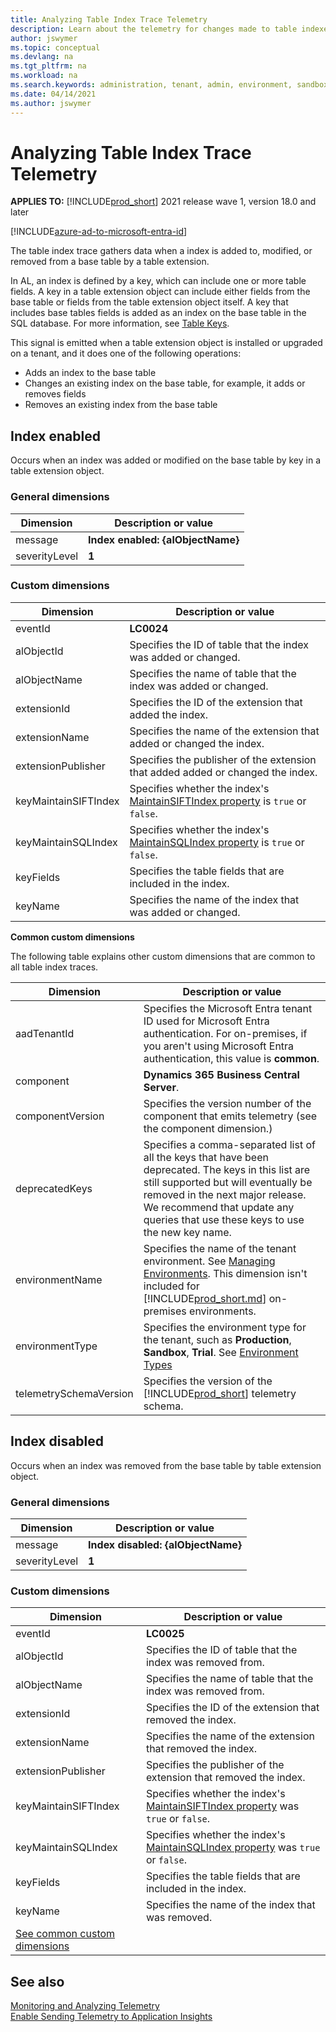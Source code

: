 ```yaml
---
title: Analyzing Table Index Trace Telemetry
description: Learn about the telemetry for changes made to table indexes  
author: jswymer
ms.topic: conceptual
ms.devlang: na
ms.tgt_pltfrm: na
ms.workload: na
ms.search.keywords: administration, tenant, admin, environment, sandbox, telemetry, table keys, indexes, keys, indexes
ms.date: 04/14/2021
ms.author: jswymer
---
```


# Analyzing Table Index Trace Telemetry

**APPLIES TO:** [!INCLUDE[prod_short](../includes/prod_short.md)] 2021 release wave 1, version 18.0 and later

[!INCLUDE[azure-ad-to-microsoft-entra-id](~/../shared-content/shared/azure-ad-to-microsoft-entra-id.md)]

The table index trace gathers data when a index is added to, modified, or removed from a base table by a table extension.  

In AL, an index is defined by a key, which can include one or more table fields. A key in a table extension object can include either fields from the base table or fields from the table extension object itself. A key that includes base tables fields is added as an index on the base table in the SQL database. For more information, see [Table Keys](../developer/devenv-table-keys.md).

This signal is emitted when a table extension object is installed or upgraded on a tenant, and it does one of the following operations:

- Adds an index to the base table
- Changes an existing index on the base table, for example, it adds or removes fields
- Removes an existing index from the base table

## <a name="enabled"></a>Index enabled 

Occurs when an index was added or modified on the base table by key in a table extension object.

### General dimensions

|Dimension|Description or value|
|---------|-----|
|message|**Index enabled: {alObjectName}**|
|severityLevel|**1**|

### Custom dimensions

| Dimension | Description or value |
|--|--|
| eventId | **LC0024** |
| alObjectId | Specifies the ID of table that the index was added or changed. |
| alObjectName | Specifies the name of table that the index was added or changed. |
| extensionId | Specifies the ID of the extension that added the index. |
| extensionName | Specifies the name of the extension that added or changed the index. |
| extensionPublisher | Specifies the publisher of the extension that added added or changed the index. |
| keyMaintainSIFTIndex | Specifies whether the index's [MaintainSIFTIndex property](../developer/properties/devenv-maintainsiftindex-property.md) is  `true` or `false`. |
| keyMaintainSQLIndex | Specifies whether the index's [MaintainSQLIndex property](../developer/properties/devenv-maintainsqlindex-property.md) is  `true` or `false`. |
| keyFields | Specifies the table fields that are included in the index. |
| keyName | Specifies the name of the index that was added or changed. |

<a name="other"></a>**Common custom dimensions**

The following table explains other custom dimensions that are common to all table index traces. 

|Dimension|Description or value|
|---------|-----|
|aadTenantId|Specifies the Microsoft Entra tenant ID used for Microsoft Entra authentication. For on-premises, if you aren't using Microsoft Entra authentication, this value is **common**. |
|component|**Dynamics 365 Business Central Server**.|
|componentVersion|Specifies the version number of the component that emits telemetry (see the component dimension.)|
|deprecatedKeys|Specifies a comma-separated list of all the keys that have been deprecated. The keys in this list are still supported but will eventually be removed in the next major release. We recommend that update any queries that use these keys to use the new key name.|
|environmentName|Specifies the name of the tenant environment. See [Managing Environments](tenant-admin-center-environments.md). This dimension isn't included for [!INCLUDE[prod_short.md](../includes/prod_short.md)] on-premises environments.|
|environmentType|Specifies the environment type for the tenant, such as **Production**, **Sandbox**, **Trial**. See [Environment Types](tenant-admin-center-environments.md#types-of-environments)|
|telemetrySchemaVersion|Specifies the version of the [!INCLUDE[prod_short](../developer/includes/prod_short.md)] telemetry schema.|


<!--
{"extensionVersion":"1.0.0.0","Telemetry schema version":"0.1","telemetrySchemaVersion":"0.1","extensionPublisher":"Default publisher","Component version":"18.0.22893.23353","Extension version":"1.0.0.0","componentVersion":"18.0.22893.23353","Environment type":"Production","Extension App Id":"dac46aa2-3007-49d1-93c1-80d337c173e6","environmentType":"Production","deprecatedKeys":"Extension name, Extension App Id, Extension version, Telemetry schema version, Component, Component version, Telemetry schema version, AadTenantId, Environment name, Environment type","Extension name":"bc-index5","extensionName":"bc-index5","alObjectName":"MyBaseTable","AadTenantId":"common","aadTenantId":"common","extensionId":"dac46aa2-3007-49d1-93c1-80d337c173e6","alObjectId":"50120","component":"Dynamics 365 Business Central Server","Component":"Dynamics 365 Business Central Server","eventId":"LC0024","keyMaintainSQLIndex":"True","keyName":"Key2","keyMaintainSIFTIndex":"False","keyFields":"MyBaseField1, MyBaseField2"}

-->

## <a name="disabled"></a>Index disabled

Occurs when an index was removed from the base table by table extension object.

### General dimensions

|Dimension|Description or value|
|---------|-----|
|message|**Index disabled: {alObjectName}**|
|severityLevel|**1**|

### Custom dimensions

| Dimension | Description or value |
|--|--|
| eventId | **LC0025** |
| alObjectId | Specifies the ID of table that the index was removed from. |
| alObjectName | Specifies the name of table that the index was removed from. |
| extensionId | Specifies the ID of the extension that removed the index. |
| extensionName | Specifies the name of the extension that removed the index. |
| extensionPublisher | Specifies the publisher of the extension that removed the index. |
| keyMaintainSIFTIndex | Specifies whether the index's [MaintainSIFTIndex property](../developer/properties/devenv-maintainsiftindex-property.md) was `true` or `false`. |
| keyMaintainSQLIndex | Specifies whether the index's [MaintainSQLIndex property](../developer/properties/devenv-maintainsqlindex-property.md) was  `true` or `false`. |
| keyFields | Specifies the table fields that are included in the index. |
| keyName | Specifies the name of the index that was removed. |
| [See common custom dimensions](#other) |

<!--
{"extensionVersion":"1.0.0.0","Telemetry schema version":"0.1","telemetrySchemaVersion":"0.1","extensionPublisher":"Default publisher","Component version":"18.0.22893.23353","Extension version":"1.0.0.0","Environment type":"Production","componentVersion":"18.0.22893.23353","Extension App Id":"dac46aa2-3007-49d1-93c1-80d337c173e6","environmentType":"Production","deprecatedKeys":"Extension name, Extension App Id, Extension version, Telemetry schema version, Component, Component version, Telemetry schema version, AadTenantId, Environment name, Environment type","Extension name":"bc-index5","extensionName":"bc-index5","alObjectName":"MyBaseTable","aadTenantId":"common","AadTenantId":"common","extensionId":"dac46aa2-3007-49d1-93c1-80d337c173e6","Component":"Dynamics 365 Business Central Server","alObjectId":"50120","component":"Dynamics 365 Business Central Server","eventId":"LC0025","keyMaintainSIFTIndex":"False","keyMaintainSQLIndex":"True","keyFields":"MyBaseField1, MyBaseField2","keyName":"Key2"}

-->
## See also

[Monitoring and Analyzing Telemetry](telemetry-overview.md)  
[Enable Sending Telemetry to Application Insights](telemetry-enable-application-insights.md)  

